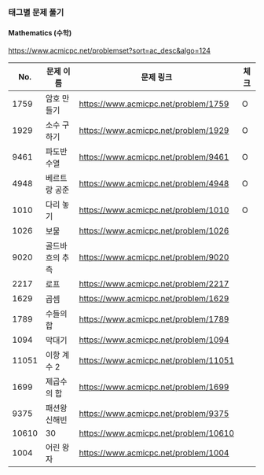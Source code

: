### 태그별 문제 풀기

#### Mathematics (수학)

https://www.acmicpc.net/problemset?sort=ac_desc&algo=124

| No.   | 문제 이름       | 문제 링크                             | 체크 |
| ----- | --------------- | ------------------------------------- | ---- |
| 1759  | 암호 만들기     | https://www.acmicpc.net/problem/1759  | O    |
| 1929  | 소수 구하기     | https://www.acmicpc.net/problem/1929  | O    |
| 9461  | 파도반 수열     | https://www.acmicpc.net/problem/9461  | O    |
| 4948  | 베르트랑 공준   | https://www.acmicpc.net/problem/4948  | O    |
| 1010  | 다리 놓기       | https://www.acmicpc.net/problem/1010  | O    |
| 1026  | 보물            | https://www.acmicpc.net/problem/1026  |      |
| 9020  | 골드바흐의 추측 | https://www.acmicpc.net/problem/9020  |      |
| 2217  | 로프            | https://www.acmicpc.net/problem/2217  |      |
| 1629  | 곱셈            | https://www.acmicpc.net/problem/1629  |      |
| 1789  | 수들의 합       | https://www.acmicpc.net/problem/1789  |      |
| 1094  | 막대기          | https://www.acmicpc.net/problem/1094  |      |
| 11051 | 이항 계수 2     | https://www.acmicpc.net/problem/11051 |      |
| 1699  | 제곱수의 합     | https://www.acmicpc.net/problem/1699  |      |
| 9375  | 패션왕 신해빈   | https://www.acmicpc.net/problem/9375  |      |
| 10610 | 30              | https://www.acmicpc.net/problem/10610 |      |
| 1004  | 어린 왕자       | https://www.acmicpc.net/problem/1004  |      |




